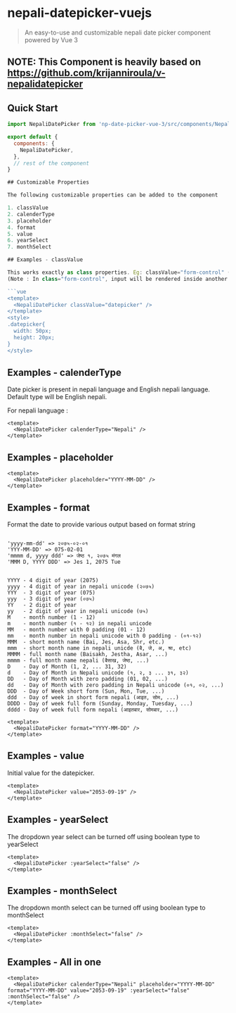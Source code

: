 # nepali-datepicker-vuejs

> An easy-to-use and customizable nepali date picker component powered by Vue 3

## NOTE: This Component is heavily based on https://github.com/krijanniroula/v-nepalidatepicker

## Quick Start
``` javascript
import NepaliDatePicker from 'np-date-picker-vue-3/src/components/NepaliDatePicker.vue';

export default {
  components: {
    NepaliDatePicker,
  },
  // rest of the component
}

## Customizable Properties

The following customizable properties can be added to the component

1. classValue
2. calenderType
3. placeholder
4. format
5. value
6. yearSelect
7. monthSelect

## Examples - classValue

This works exactly as class properties. Eg: classValue="form-control" (boostrap class)
(Note : In class="form-control", input will be rendered inside another input.)

```vue
<template>
  <NepaliDatePicker classValue="datepicker" />
</template>
<style>
.datepicker{
  width: 50px;
  height: 20px;
}
</style>
```


## Examples - calenderType

Date picker is present in nepali language and English nepali language.
Default type will be English nepali.

For nepali language :

```vue
<template>
  <NepaliDatePicker calenderType="Nepali" />
</template>

```

## Examples - placeholder

```vue
<template>
  <NepaliDatePicker placeholder="YYYY-MM-DD" />
</template>

```

## Examples - format

Format the date to provide various output based on format string

```vue

'yyyy-mm-dd' => २०७५-०२-०१
'YYY-MM-DD' => 075-02-01
'mmmm d, yyyy ddd' => जेष्ठ १, २०७५ मंगल
'MMM D, YYYY DDD' => Jes 1, 2075 Tue

```

```vue

YYYY - 4 digit of year (2075)
yyyy - 4 digit of year in nepali unicode (२०७५)
YYY  - 3 digit of year (075)
yyy  - 3 digit of year (०७५)
YY   - 2 digit of year
yy   - 2 digit of year in nepali unicode (७५)
M    - month number (1 - 12)
m    - month number (१ - १२) in nepali unicode
MM   - month number with 0 padding (01 - 12)
mm   - month number in nepali unicode with 0 padding - (०१-१२)
MMM  - short month name (Bai, Jes, Asa, Shr, etc.)
mmm  - short month name in nepali unicde (ब‍ै, जे, अ, श्रा, etc)
MMMM - full month name (Baisakh, Jestha, Asar, ...)
mmmm - full month name nepali (बैसाख, जेष्ठ, ...)
D    - Day of Month (1, 2, ... 31, 32)
d    - Day of Month in Nepali unicode (१, २, ३ ... ३१, ३२)
DD   - Day of Month with zero padding (01, 02, ...)
dd   - Day of Month with zero padding in Nepali unicode (०१, ०२, ...)
DDD  - Day of Week short form (Sun, Mon, Tue, ...)
ddd  - Day of week in short form nepali (आइत, सोम, ...)
DDDD - Day of week full form (Sunday, Monday, Tuesday, ...)
dddd - Day of week full form nepali (आइतबार, सोमबार, ...)

```

```vue
<template>
  <NepaliDatePicker format="YYYY-MM-DD" />
</template>

```

## Examples - value

Initial value for the datepicker.

```vue
<template>
  <NepaliDatePicker value="2053-09-19" />
</template>

```

## Examples - yearSelect

The dropdown year select can be turned off using boolean type to yearSelect

```vue
<template>
  <NepaliDatePicker :yearSelect="false" />
</template>

```

## Examples - monthSelect

The dropdown month select can be turned off using boolean type to monthSelect

```vue
<template>
  <NepaliDatePicker :monthSelect="false" />
</template>

```

## Examples - All in one

```vue
<template>
  <NepaliDatePicker calenderType="Nepali" placeholder="YYYY-MM-DD" format="YYYY-MM-DD" value="2053-09-19" :yearSelect="false" :monthSelect="false" />
</template>

```
